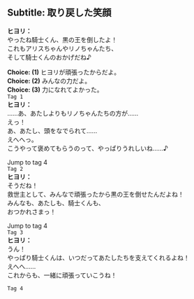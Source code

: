 # 

  
## Subtitle: 取り戻した笑顔
  
**ヒヨリ：**  
やったね騎士くん、黒の王を倒したよ！  
これもアリスちゃんやリノちゃんたち、  
そして騎士くんのおかげだね♪  
  
**Choice: (1)**  ヒヨリが頑張ったからだよ。  
**Choice: (2)**  みんなの力だよ。  
**Choice: (3)**  力になれてよかった。  
`Tag 1`  
**ヒヨリ：**  
……あ、あたしよりもリノちゃんたちの方が……  
えっ！  
あ、あたし、頭をなでられて……  
えへへっ。  
こうやって褒めてもらうのって、やっぱりうれしいね……♪  
  
Jump to tag 4  
`Tag 2`  
**ヒヨリ：**  
そうだね！  
救世主として、みんなで頑張ったから黒の王を倒せたんだよね！  
みんなも、あたしも、騎士くんも、  
おつかれさまっ！  
  
Jump to tag 4  
`Tag 3`  
**ヒヨリ：**  
うん！  
やっぱり騎士くんは、いつだってあたしたちを支えてくれるよね！  
えへへ……  
これからも、一緒に頑張っていこうね！  
  
`Tag 4`  
